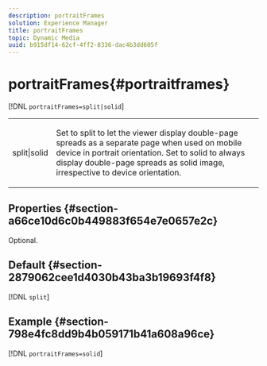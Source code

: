 ```yaml
---
description: portraitFrames
solution: Experience Manager
title: portraitFrames
topic: Dynamic Media
uuid: b915df14-62cf-4ff2-8336-dac4b3dd605f
---
```


# portraitFrames{#portraitframes}

 [!DNL `portraitFrames=split|solid`]

<table id="table_1D425B7685D448459CD3FE8D683C813C"> 
 <tbody> 
  <tr> 
   <td colname="col1"> <p> <span class="codeph"> split|solid</span> </p> </td> 
   <td colname="col2"> <p>Set to <span class="codeph"> split</span> to let the viewer display double-page spreads as a separate page when used on mobile device in portrait orientation. Set to <span class="codeph"> solid</span> to always display double-page spreads as solid image, irrespective to device orientation. </p> </td> 
  </tr> 
 </tbody> 
</table>

## Properties {#section-a66ce10d6c0b449883f654e7e0657e2c}

Optional.

## Default {#section-2879062cee1d4030b43ba3b19693f4f8}

[!DNL `split`]

## Example {#section-798e4fc8dd9b4b059171b41a608a96ce}

[!DNL `portraitFrames=solid`] 
